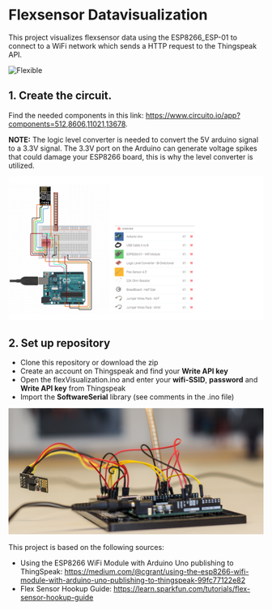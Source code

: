 # Flexsensor Datavisualization
This project visualizes flexsensor data using the ESP8266_ESP-01 to connect to a WiFi network which sends a HTTP request to the Thingspeak API.

![Flexible](/images/flexData.gif)

## 1. Create the circuit. 
Find the needed components in this link: https://www.circuito.io/app?components=512,8606,11021,13678. <br/>

**NOTE:** The logic level converter is needed to convert the 5V arduino signal to a 3.3V signal. The 3.3V port on the Arduino can generate voltage spikes that could damage your ESP8266 board, this is why the level converter is utilized. 

![Components](/images/Circuit-and-components.png)

## 2. Set up repository
* Clone this repository or download the zip
* Create an account on Thingspeak and find your **Write API key**
* Open the flexVisualization.ino and enter your **wifi-SSID**, **password** and **Write API key** from Thingspeak
* Import the **SoftwareSerial** library (see comments in the .ino file)
   
![Circuit](/images/Setup.png)

This project is based on the following sources: 
* Using the ESP8266 WiFi Module with Arduino Uno publishing to ThingSpeak: https://medium.com/@cgrant/using-the-esp8266-wifi-module-with-arduino-uno-publishing-to-thingspeak-99fc77122e82
* Flex Sensor Hookup Guide: https://learn.sparkfun.com/tutorials/flex-sensor-hookup-guide
